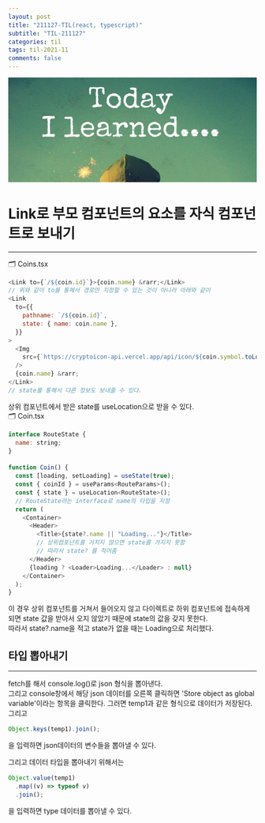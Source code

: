 ```yaml
---
layout: post
title: "211127-TIL(react, typescript)"
subtitle: "TIL-211127"
categories: til
tags: til-2021-11
comments: false
---
```


![1-1](/assets/img/TIL.jpeg)

# Link로 부모 컴포넌트의 요소를 자식 컴포넌트로 보내기

---

🗂 Coins.tsx

```js
<Link to={`/${coin.id}`}>{coin.name} &rarr;</Link>
// 위와 같이 to를 통해서 경로만 지정할 수 있는 것이 아니라 아래와 같이
<Link
  to={{
    pathname: `/${coin.id}`,
    state: { name: coin.name },
  }}
>
  <Img
    src={`https://cryptoicon-api.vercel.app/api/icon/${coin.symbol.toLowerCase()}`}
  />
  {coin.name} &rarr;
</Link>
// state를 통해서 다른 정보도 보내줄 수 있다.
```

상위 컴포넌트에서 받은 state를 useLocation으로 받을 수 있다.  
🗂 Coin.tsx

```js
interface RouteState {
  name: string;
}

function Coin() {
  const [loading, setLoading] = useState(true);
  const { coinId } = useParams<RouteParams>();
  const { state } = useLocation<RouteState>();
  // RouteState라는 interface로 name의 타입을 지정
  return (
    <Container>
      <Header>
        <Title>{state?.name || "Loading..."}</Title>
        // 상위컴포넌트를 거치지 않으면 state를 가지지 못함
        // 따라서 state? 를 적어줌
      </Header>
      {loading ? <Loader>Loading...</Loader> : null}
    </Container>
  );
}
```

이 경우 상위 컴포넌트를 거쳐서 들어오지 않고 다이렉트로 하위 컴포넌트에 접속하게 되면 state 값을 받아서 오지 않았기 때문에 state의 값을 갖지 못한다.  
따라서 state?.name을 적고 state가 없을 때는 Loading으로 처리했다.

## 타입 뽑아내기

---

fetch를 해서 console.log()로 json 형식을 뽑아낸다.  
그리고 console창에서 해당 json 데이터를 오른쪽 클릭하면 'Store object as global variable'이라는 항목을 클릭한다. 그러면 temp1과 같은 형식으로 데이터가 저장된다.  
그리고

```js
Object.keys(temp1).join();
```

을 입력하면 json데이터의 변수들을 뽑아낼 수 있다.

그리고 데이터 타입을 뽑아내기 위해서는

```js
Object.value(temp1)
  .map((v) => typeof v)
  .join();
```

을 입력하면 type 데이터를 뽑아낼 수 있다.
